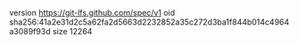 version https://git-lfs.github.com/spec/v1
oid sha256:41a2e31d2c5a62fa2d5663d2232852a35c272d3ba1f844b014c4964a3089f93d
size 12264
